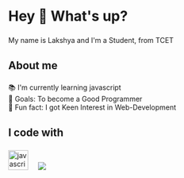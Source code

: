 <h1 align="left">Hey 👋 What's up?</h1>

###

<p align="left">My name is Lakshya and I'm a Student, from TCET </p>

###

<h2 align="left">About me</h2>

###

<p align="left">📚 I'm currently learning javascript<br>🎯 Goals: To become a Good Programmer<br>🎲 Fun fact: I got  Keen Interest in Web-Development</p>

###

<h2 align="left">I code with</h2>

###

<div align="left">
  <img src="https://cdn.jsdelivr.net/gh/devicons/devicon/icons/javascript/javascript-original.svg" height="40" alt="javascript logo"  />
  <img width="12" />
  <img src="https://www.google.com/url?sa=i&url=https%3A%2F%2Fsimilarpng.com%2Fpython-programming-logo-on-transparent-background-png%2F&psig=AOvVaw1dk-nns82i1AwgCwEPU1Bj&ust=1704477690610000&source=images&cd=vfe&opi=89978449&ved=0CBIQjRxqFwoTCKj717CoxIMDFQAAAAAdAAAAABAD">
</div>

###
